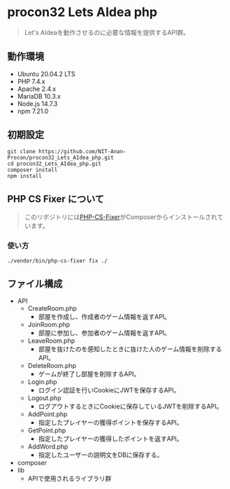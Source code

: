 # procon32 Lets AIdea php
> Let's AIdeaを動作させるのに必要な情報を提供するAPI群。

## 動作環境
- Ubuntu 20.04.2 LTS
- PHP 7.4.x
- Apache 2.4.x
- MariaDB 10.3.x
- Node.js 14.7.3
- npm 7.21.0

## 初期設定

```
git clone https://github.com/NIT-Anan-Procon/procon32_Lets_AIdea_php.git
cd procon32_Lets_AIdea_php.git
composer install
npm install
```

## PHP CS Fixer について

> このリポジトリには[PHP-CS-Fixer](https://cs.symfony.com/)がComposerからインストールされています。

### 使い方

```
./vendor/bin/php-cs-fixer fix ./
```

## ファイル構成
- API
    - CreateRoom.php
        - 部屋を作成し、作成者のゲーム情報を返すAPI。
    - JoinRoom.php
        - 部屋に参加し、参加者のゲーム情報を返すAPI。
    - LeaveRoom.php
        - 部屋を抜けたのを感知したときに抜けた人のゲーム情報を削除するAPI。
    - DeleteRoom.php
        - ゲームが終了し部屋を削除するAPI。
    - Login.php
        - ログイン認証を行いCookieにJWTを保存するAPI。
    - Logout.php
        - ログアウトするときにCookieに保存しているJWTを削除するAPI。
    - AddPoint.php
        - 指定したプレイヤーの獲得ポイントを保存するAPI。
    - GetPoint.php
        - 指定したプレイヤーの獲得したポイントを返すAPI。
    - AddWord.php
        - 指定したユーザーの説明文をDBに保存する。
- composer
- lib
    - APIで使用されるライブラリ群